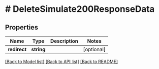 # # DeleteSimulate200ResponseData

## Properties

Name | Type | Description | Notes
------------ | ------------- | ------------- | -------------
**redirect** | **string** |  | [optional]

[[Back to Model list]](../../README.md#models) [[Back to API list]](../../README.md#endpoints) [[Back to README]](../../README.md)
